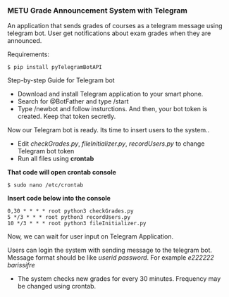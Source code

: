 ### METU Grade Announcement System with Telegram

An application that sends grades of courses as a telegram message using telegram bot.
User get notifications about exam grades when they are announced.

Requirements:
```console
$ pip install pyTelegramBotAPI
```

Step-by-step Guide for Telegram bot

- Download and install Telegram application to your smart phone.
- Search for @BotFather and type /start
- Type /newbot and follow insturctions. And then, your bot token is created. Keep that token secretly.

Now our Telegram bot is ready. Its time to insert users to the system..


- Edit *checkGrades.py*, *fileInitializer.py*, *recordUsers.py* to change Telegram bot token
- Run all files using **crontab**

**That code will open crontab console**
```console
$ sudo nano /etc/crontab
```
**Insert code below into the console**
```console
0,30 * * * * root python3 checkGrades.py
5 */3 * * * root python3 recordUsers.py
10 */3 * * * root python3 fileInitializer.py
```

Now, we can wait for user input on Telegram Application.

Users can login the system with sending message to the telegram bot. Message format should be like *userid password*. For example *e222222 barissifre*

- The system checks new grades for every 30 minutes. Frequency may be changed using crontab.
